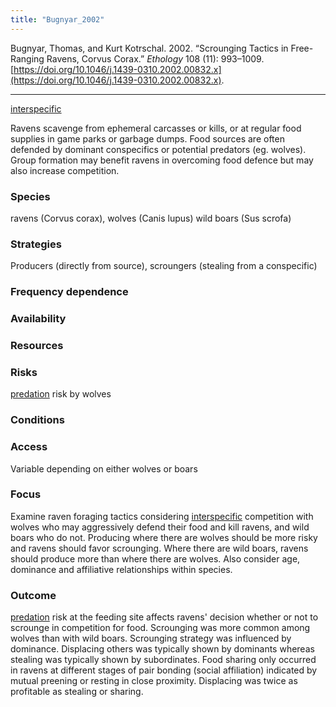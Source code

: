 ```yaml
---
title: "Bugnyar_2002"
---
```


Bugnyar, Thomas, and Kurt Kotrschal. 2002. “Scrounging Tactics in Free-Ranging Ravens, Corvus Corax.” _Ethology_ 108 (11): 993–1009. [https://doi.org/10.1046/j.1439-0310.2002.00832.x](https://doi.org/10.1046/j.1439-0310.2002.00832.x).

---

[interspecific](../topics/interspecific.md)

Ravens scavenge from ephemeral carcasses or kills, or at regular food supplies in game parks or garbage dumps. Food sources are often defended by dominant conspecifics or potential predators (eg. wolves). Group formation may benefit ravens in overcoming food defence but may also increase competition. 

### Species
ravens (Corvus corax), wolves (Canis lupus) wild boars (Sus scrofa)

### Strategies
Producers (directly from source), scroungers (stealing from a conspecific)

### Frequency dependence

### Availability

### Resources

### Risks
[predation](../topics/predation.md) risk by wolves

### Conditions

### Access
Variable depending on either wolves or boars

### Focus
Examine raven foraging tactics considering [interspecific](../topics/interspecific.md) competition with wolves who may aggressively defend their food and kill ravens, and wild boars who do not. Producing where there are wolves should be more risky and ravens should favor scrounging. Where there are wild boars, ravens should produce more than where there are wolves. Also consider age, dominance and affiliative relationships within species. 

### Outcome
[predation](../topics/predation.md) risk at the feeding site affects ravens' decision whether or not to scrounge in competition for food. Scrounging was more common among wolves than with wild boars. Scrounging strategy was influenced by dominance. Displacing others was typically shown by dominants whereas stealing was typically shown by subordinates. Food sharing only occurred in ravens at different stages of pair bonding (social affiliation) indicated by mutual preening or resting in close proximity. Displacing was twice as profitable as stealing or sharing. 

